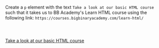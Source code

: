 Create a `p` element
with the text
`Take a look at our basic HTML course`
such that it takes us to
BB Academy's Learn HTML
course using the following
link:
`https://courses.bigbinaryacademy.com/learn-html/`

<codeblock language="html" type="exercise" testMode="fixedInput">
<code>
<!-- Write code here -->
</code>
<solution>
<!-- Write code here -->
<a href="https://courses.bigbinaryacademy.com/learn-html/">
  <p>Take a look at our basic HTML course</p>
</a>
</solution>
</codeblock>
